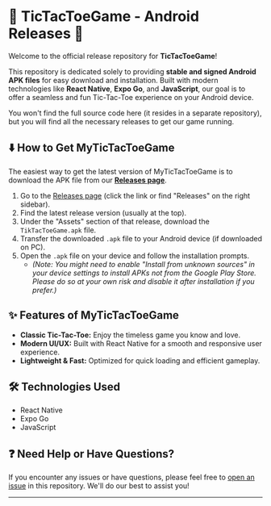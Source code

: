 # 🚀 TicTacToeGame - Android Releases 📱

Welcome to the official release repository for **TicTacToeGame**!

This repository is dedicated solely to providing **stable and signed Android APK files** for easy download and installation. Built with modern technologies like **React Native**, **Expo Go**, and **JavaScript**, our goal is to offer a seamless and fun Tic-Tac-Toe experience on your Android device.

You won't find the full source code here (it resides in a separate repository), but you will find all the necessary releases to get our game running.

## ⬇️ How to Get MyTicTacToeGame

The easiest way to get the latest version of MyTicTacToeGame is to download the APK file from our **[Releases page](https://github.com/SerhiiQAA/MyTicTacToeGame/releases)**.

1.  Go to the [Releases page](https://github.com/SerhiiQAA/MyTicTacToeGame/releases) (click the link or find "Releases" on the right sidebar).
2.  Find the latest release version (usually at the top).
3.  Under the "Assets" section of that release, download the `TikTacToeGame.apk` file.
4.  Transfer the downloaded `.apk` file to your Android device (if downloaded on PC).
5.  Open the `.apk` file on your device and follow the installation prompts.
    * *(Note: You might need to enable "Install from unknown sources" in your device settings to install APKs not from the Google Play Store. Please do so at your own risk and disable it after installation if you prefer.)*

## ✨ Features of MyTicTacToeGame

* **Classic Tic-Tac-Toe:** Enjoy the timeless game you know and love.
* **Modern UI/UX:** Built with React Native for a smooth and responsive user experience.
* **Lightweight & Fast:** Optimized for quick loading and efficient gameplay.

## 🛠️ Technologies Used

* React Native
* Expo Go
* JavaScript

## ❓ Need Help or Have Questions?

If you encounter any issues or have questions, please feel free to [open an issue](https://github.com/SerhiiQAA/MyTicTacToeGame/issues) in this repository. We'll do our best to assist you!

---

